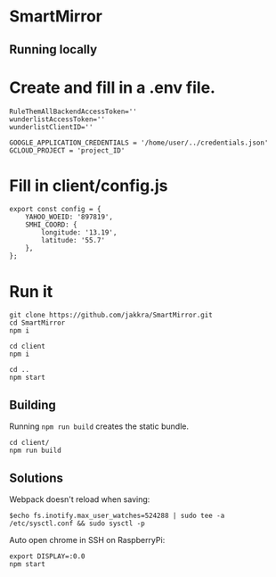 # SmartMirror

## Running locally

# Create and fill in a .env file.
```
RuleThemAllBackendAccessToken=''
wunderlistAccessToken=''
wunderlistClientID=''

GOOGLE_APPLICATION_CREDENTIALS = '/home/user/../credentials.json'
GCLOUD_PROJECT = 'project_ID'
```

# Fill in client/config.js
```
export const config = {
	YAHOO_WOEID: '897819',
	SMHI_COORD: {
		longitude: '13.19',
		latitude: '55.7'
	}, 
};
```

# Run it
```
git clone https://github.com/jakkra/SmartMirror.git
cd SmartMirror
npm i

cd client
npm i

cd ..
npm start
```

## Building

Running `npm run build` creates the static bundle.

```
cd client/
npm run build
```

## Solutions
Webpack doesn't reload when saving: 
```
$echo fs.inotify.max_user_watches=524288 | sudo tee -a /etc/sysctl.conf && sudo sysctl -p
```

Auto open chrome in SSH on RaspberryPi:
```
export DISPLAY=:0.0
npm start
```